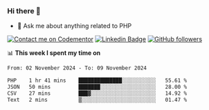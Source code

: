 ### Hi there 👋

<!--
**mustafaculban/mustafaculban** is a ✨ _special_ ✨ repository because its `README.md` (this file) appears on your GitHub profile.

Here are some ideas to get you started:

- 🌱 I’m currently learning ...
- 👯 I’m looking to collaborate on ...
- 🤔 I’m looking for help with ...
- 📫 How to reach me: ...
- 😄 Pronouns: ...
- ⚡ Fun fact: ...

-->
- 💬 Ask me about anything related to PHP

[![Contact me on Codementor](https://www.codementor.io/m-badges/karamusluk/book-session.svg)](https://www.codementor.io/@karamusluk?refer=badge)
[![Linkedin Badge](https://img.shields.io/badge/-Mustafa%20Culban-blue?style=social&logo=Linkedin&logoColor=blue&link=https://www.linkedin.com/in/mustafaculban/)](https://www.linkedin.com/in/mustafaculban/) 
[![GitHub followers](https://img.shields.io/github/followers/karamusluk?label=Follow&style=social)](https://github.com/karamusluk/?tab=follow)


📊 **This week I spent my time on**
<!--START_SECTION:waka-->

```txt
From: 02 November 2024 - To: 09 November 2024

PHP    1 hr 41 mins    ██████████████░░░░░░░░░░░   55.61 %
JSON   50 mins         ███████░░░░░░░░░░░░░░░░░░   28.00 %
CSV    27 mins         ███▓░░░░░░░░░░░░░░░░░░░░░   14.92 %
Text   2 mins          ▒░░░░░░░░░░░░░░░░░░░░░░░░   01.47 %
```

<!--END_SECTION:waka-->

